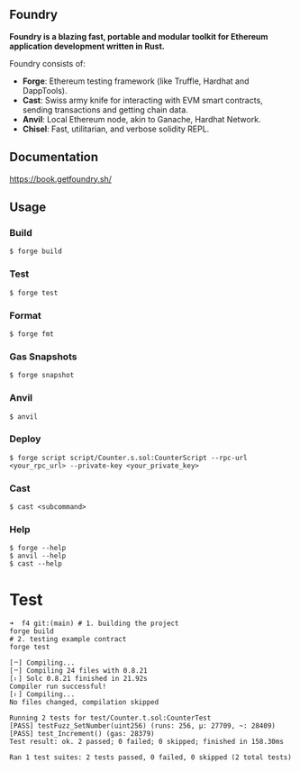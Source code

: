## Foundry

**Foundry is a blazing fast, portable and modular toolkit for Ethereum application development written in Rust.**

Foundry consists of:

-   **Forge**: Ethereum testing framework (like Truffle, Hardhat and DappTools).
-   **Cast**: Swiss army knife for interacting with EVM smart contracts, sending transactions and getting chain data.
-   **Anvil**: Local Ethereum node, akin to Ganache, Hardhat Network.
-   **Chisel**: Fast, utilitarian, and verbose solidity REPL.

## Documentation

https://book.getfoundry.sh/

## Usage

### Build

```shell
$ forge build
```

### Test

```shell
$ forge test
```

### Format

```shell
$ forge fmt
```

### Gas Snapshots

```shell
$ forge snapshot
```

### Anvil

```shell
$ anvil
```

### Deploy

```shell
$ forge script script/Counter.s.sol:CounterScript --rpc-url <your_rpc_url> --private-key <your_private_key>
```

### Cast

```shell
$ cast <subcommand>
```

### Help

```shell
$ forge --help
$ anvil --help
$ cast --help
```

# Test

```shell
➜  f4 git:(main) # 1. building the project
forge build
# 2. testing example contract
forge test

[⠒] Compiling...
[⠒] Compiling 24 files with 0.8.21
[⠆] Solc 0.8.21 finished in 21.92s
Compiler run successful!
[⠆] Compiling...
No files changed, compilation skipped

Running 2 tests for test/Counter.t.sol:CounterTest
[PASS] testFuzz_SetNumber(uint256) (runs: 256, μ: 27709, ~: 28409)
[PASS] test_Increment() (gas: 28379)
Test result: ok. 2 passed; 0 failed; 0 skipped; finished in 158.30ms

Ran 1 test suites: 2 tests passed, 0 failed, 0 skipped (2 total tests)
```
